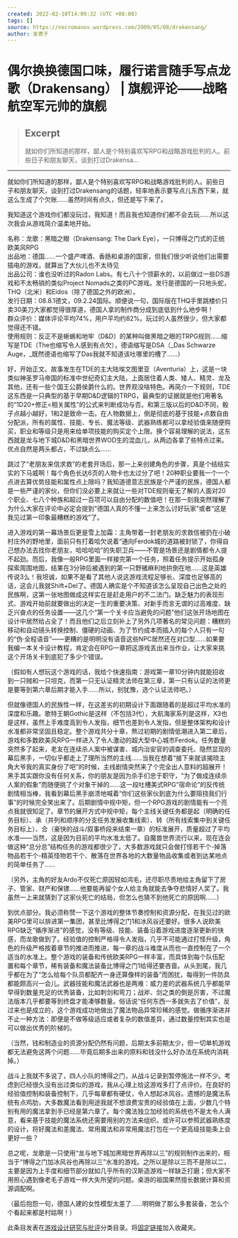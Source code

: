 ```yaml
---
created: 2022-02-10T14:09:32 (UTC +08:00)
tags: []
source: https://necromanov.wordpress.com/2009/05/08/drakensang/
author: 发表于
---
```


# 偶尔换换德国口味，履行诺言随手写点龙歌（Drakensang） | 旗舰评论——战略航空军元帅的旗舰

> ## Excerpt
> 就如你们所知道的那样，鄙人是个特别喜欢写RPG和战略游戏批判的人。前些日子和朋友聊天，谈到打过Drakensa…

---
就如你们所知道的那样，鄙人是个特别喜欢写RPG和战略游戏批判的人。前些日子和朋友聊天，谈到打过Drakensang的话题，轻率地表示要写点儿东西下来，就这么生成了个欠账……虽然时间有点久，但还是写下来了。

我知道这个游戏你们都没玩过，我知道！而且我也知道你们都不会去玩……所以这次我会从游戏简介温柔地开始。

名称：龙歌：黑暗之眼（Drakensang: The Dark Eye），一只博得之门式的正统欧美风RPG  
出品地：德国……一个盛产啤酒、香肠和桌游的国家，但我们很少听说他们出需要插电的游戏，就算出了大伙儿也不太待见  
出品公司：谁也没听过的Radon Labs。有七八十个领薪水的，以前做过一些DS游戏和不太畅销的类似Project Nomads之类的PC游戏。发行是德国的一只地头蛇，THQ（北米）和Eidos（除了德国之外的欧洲）。  
发行日期：08.8.1德文，09.2.24国际。顺便说一句，国际版在THQ手里跳楼价只卖30美刀大家都觉得很厚道，德国人拿的制作商分成到底低到什么地步啊！  
群众评价：媒体评论平均74%，用户平均约82%。玩过的人虽然很少，但大家都觉得还不错。  
使用规则：反正不是蜥蜴和地牢（D&D）的某种叫做黑暗之眼的TRPG规则……缩写是TDE（The也缩写令人感到有点欠），德语缩写是DSA（_Das Schwarze Auge，_既然德语也缩写了Das我就不知道该吐哪里的槽了……）

好，开始正文。故事发生在TDE的主大陆埃文图里亚（Aventuria）上，这是一块类似神圣罗马帝国的标准中世纪奇幻主大陆，上面居住着人类、矮人、精灵、龙及其他，还有一些个国王公爵侯爵什么的。世界观没啥特色。再简介一下规则，TDE这东西是一只典型的基于早期D&D逻辑的TRPG，最典型的证据就是他们用著名的“1D20+修正<相关属性”的公式来判断成功与否。和第三版以后的D&D不同，骰子点越小越好，1和2是致命一击。在人物数据上，倒是彻底的基于技能+点数自由分配派，所有的属性、技能、专长、魔法等级、武器熟练都可以拿经验值来随便购买，职业和等级只是用来给单项技能的购买定个上限。换个容易理解的说法，这东西就是龙与地下城D&D和黑暗世界WOD生的混血儿，从两边各拿了些特点过来。优点自然是两头都占，不过缺点么……

跳过了“老朋友来信求救”的老套开场后，那一上来创建角色的步骤，真是个结结实实的下马威啊！每个角色长达6页的人物卡也太过分了吧！20种职业要我一个一个点进去算优势技能和属性点上限吗？我知道德意志民族是个严谨的民族，德国人都是一些严谨的家伙，但你们没必要上来就让一些对TDE规则毫无了解的人面对20个职业、七八个种族和超过一百项可以自由分配的数值吧！在那一刻我突然理解了为什么大家在评论中必定会提到“德国人真的不懂一上来怎么讨好玩家”或者“这是我见过第一印象最糟糕的游戏”了。

进入游戏的第一幕场景后更是雪上加霜：主角带着一封老朋友的求救信被扔在小破村庄外的野地里，面前只有打着哈欠说着“通向Ferdok城的道路被封锁了，你得自己想办法去找你老朋友，哈哈哈哈”的失职卫兵——不管是场景还是剧情都令人提不起劲。而后，我像一般RPG里面一样接完第一个任务，照着任务提示开始孤身探索周围地图，结果在3分钟后被遇到的第一只野猪麻利地拱倒在地……这是英雄传说3么！我坦诚，如果不是看了其他人说这游戏流程足够长、深度也足够高的话，这会儿我就Shift+Del了。德国人确实是个不知道该怎么呈现自己出色之处的民族啊，这第一张地图做成这样实在是赶走用户的不二法门。缺乏魅力的表现形式、游戏开始前就要做出的决定一生的重要决策、对新手而言无谓的过高难度、缺乏兴奋点的任务设置——这几个“第一个关卡应当避免的问题”他们这张开场地图在设计中居然给占全了！而且他们之后立刻补上了另外几项著名的常见问题：糟糕的移动和自动镜头转换控制、僵硬的动画、为了节约成本而插入的每个人只有一句的“伪·全程语音”——更糟的是明明没有语音这些NPC居然还在对口型……如果要我编一本关卡设计教程，肯定会在RPG一章把这游戏丢出来当作业，让大家来挑这个开场关卡到底犯了多少个错误。

（假如有人想玩这个游戏的话，我给个快速指南：游戏第一章10分钟内就能招收到一只贼和一只坦克，而第一只无认证精灵法师在第三章，第一只有认证的法师更是要等到第六章后期才能入手……所以，别犹豫，选个认证法师吧。）

但就像德国人的民族性一样，在这差劣的初期设计下面跟随着的是超过平均水准的深度和乐趣。歌特王朝Gothic是这样（不包括3代），大航海家系列是这样，X3也是这样，虽然上手难度高到令人发指，细节也差到令人发指，但是整体架构和设计水准都非常坚固且稳定。整个游戏共分十章，熬过初期的剧情低潮进入第二章后，游戏和多数欧美风RPG一样进入了令人激动的超大型中心城市Ferdok。任务数量突然多了起来，老友在连续杀人案中被谋害、城内治安官的调查委托、隐然显现的幕后黑手，一切似乎都走上了理所当然的主线……当我在想着“接下来就该揭晓主角大爷我的真实身份了吧”的时候，主线剧情突然来了个完全出人意料的超展开！黑手其实跟你没有任何关系，你的朋友是因为杀手们忠于职守，“为了做成连续杀人案的假象”而随便挑了个对象干掉的……这一段吐槽美式RPG“宿命论”的反传统剧情相当棒，我看到幕后黑手崩溃地喊着“你们这些家伙到底为什么要阻挠我们行事”的时候完全笑出来了。后期剧情中规中矩，但一个RPG游戏的剧情能有一个亮点我就很知足了。章节的展开方式中规中矩，每个主线关键任务都是起（明确的任务目标）、承（并列和顺序的分支任务发展收集线索）、转（所有线索集中到关键任务目标上）、合（豪快的战斗/叙事桥段来结束一章）的标准展开，质量超过了平均水准——当然，这是因为目前的平均水准太低了。自魔兽世界流行以来，现在连会做这种“总分总”结构任务的游戏都很少了，大多数游戏就只会做打怪若干个-掉落物品若干个-精英怪物若干个、散落在世界各地的大数量物品收集或者到达某地点的简单任务了……

（另外，主角的好友Ardo不仅死亡原因轻如鸿毛，还尽职尽责地给主角留下了房子、管家、财产和保镖……他要能再留个女人给主角就能去争夺悲情好人奖了。我虽然一上来就猜到了这家伙死亡的结局，但怎么也猜不到他死亡的原因啊……）

到优点部分。我必须称赞一下这个游戏的整体节奏控制和资源分配，在我见过的欧美RPG里可以排进第一集团，甚至比博得之门1和冰风谷还要好。很多人说欧美RPG缺乏“循序渐进”的感觉，没有等级、技能、装备沿着游戏进度逐渐更新的快感，而龙歌做到了。经验值的控制严格得令人发指，几乎不可能通过打怪升级，角色的升级严格按着章节的推进而推进，每一章的战斗难度从而也一直控制在了一个适当的水准上。整个游戏的装备和传统欧美RPG一样丰富，而具体到每个队伍配置和每个章节，稀有装备和魔法装备比博得之门1给得还要吝啬。从头到尾，我几乎都在为了“怎么给每个队员都配齐一身还算像样的装备”而困扰，每得到一件防具都能颇高兴一会儿。武器技能和魔法武器也是两难：威力差的武器系统几乎都能早早得到数量充足的优秀装备，比如刺剑和弯刀；战斧、剑之类的倒是厉害，不过魔法版本几乎都要等到终盘才能凑够数量。俗话说“任何东西一多就失去了价值”，反过来也是成立的，这个游戏成功地做出了魔法物品异常珍稀的感觉。做循序渐进并不止一种方法：即便是不做等级适应或者复杂的数值差异，通过数量控制其实也是可以做出优秀的阶梯的。

（当然，钱和制造业的资源分配仍然有问题，后期太多前期太少，但一切单机游戏都无法避免这两个问题……毕竟后期多出来的原料和钱没什么好办法在系统内消耗掉。）

战斗上我就不多说了，四人小队的博得之门，从战斗记录到暂停施法一样不少。考虑到已经很久没有出过类似的游戏，我从心理上给这游戏多打了点评价。在良好的经验值控制和装备控制下，几乎每章都有硬仗，令人想起冰风谷。遗憾的是魔法系统有点鸡肋，大多数魔法看到用途我就不想浪费宝贵的经验值在上面，少数几个特别有用的魔法拿到手已经是第六章了。每个魔法独立加经验的系统也不是太令人满意，看来基于技能的魔法系统还需要用别的方法来组织。或许可以参照武器熟练度的设计，将好魔法和差魔法、常用魔法和非常用魔法打包在一个更高级技能条上会更好一些？

总之呢，龙歌是一只使用“龙与地下城加黑暗世界再除以三”的规则制作出来的，相当于“博得之门加冰风谷也再除以三”水准的游戏。之所以是除以三而不是除以二，主要是因为上手度和细节部分就如几乎所有的汉斯造游戏一样缺乏打磨；但大家不用担心遇到像老毛子游戏一样大失所望的问题。桌游的祖国果然擅长数据计算和资源调配啊。

（最后抱怨一句，德国人建的女性模型太差了……明明做了那么多套装备，怎么个个看起来都是村姑啊！）

此条目发表在[游戏设计研究与批评](https://necromanov.wordpress.com/category/%e6%b8%b8%e6%88%8f%e8%ae%be%e8%ae%a1%e7%a0%94%e7%a9%b6%e4%b8%8e%e6%89%b9%e8%af%84/)分类目录。将[固定链接](https://necromanov.wordpress.com/2009/05/08/drakensang/ "链向 偶尔换换德国口味，履行诺言随手写点龙歌（Drakensang） 的固定链接")加入收藏夹。
